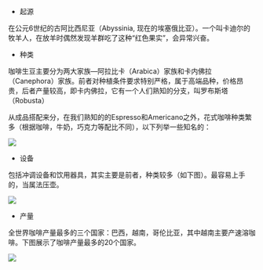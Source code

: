 -   起源

在公元6世纪的古阿比西尼亚（Abyssinia, 现在的埃塞俄比亚）。一个叫卡迪尔的牧羊人，在放羊时偶然发现羊群吃了这种“红色果实”，会异常兴奋。

-   种类

咖啡生豆主要分为两大家族—阿拉比卡（Arabica）家族和卡内佛拉（Canephora）家族。前者对种植条件要求特别严格，属于高端品种，价格昂贵，后者产量较高，即卡内佛拉，它有一个人们熟知的分支，叫罗布斯塔（Robusta）

从成品搭配来分，在我们熟知的的Espresso和Americano之外，花式咖啡种类繁多（根据咖啡，牛奶，巧克力等配比不同），以下列举一些知名的：

![](https://pic1.zhimg.com/v2-ebec53a2e94eb4cd27deb85f86636ba4_b.jpg)

-   设备

包括冲调设备和饮用器具，其实主要是前者，种类较多（如下图）。最容易上手的，当属法压壶。

![](https://pic4.zhimg.com/v2-8591374241b15bddb2b37d989b7f6bdf_b.jpg)

-   产量

全世界咖啡产量最多的三个国家：巴西，越南，哥伦比亚，其中越南主要产速溶咖啡。下图展示了咖啡产量最多的20个国家。

![](https://pic3.zhimg.com/v2-14066e76c42a6b9345f97a50c520af22_b.jpg)